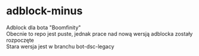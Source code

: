 # adblock-minus
Adblock dla bota "Boomfinity"<br>
Obecnie to repo jest puste, jednak prace nad nową wersją adblocka zostały rozpoczęte<br>
Stara wersja jest w branchu bot-dsc-legacy
